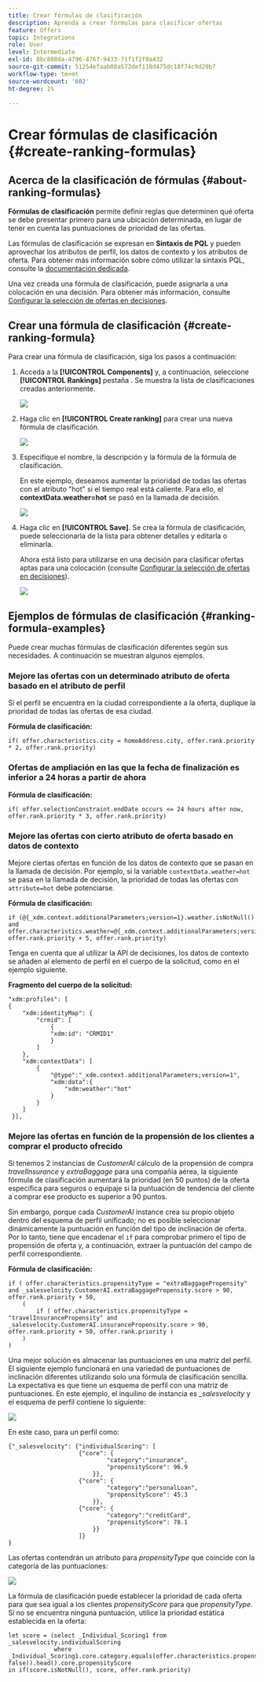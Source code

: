 ```yaml
---
title: Crear fórmulas de clasificación
description: Aprenda a crear fórmulas para clasificar ofertas
feature: Offers
topic: Integrations
role: User
level: Intermediate
exl-id: 8bc808da-4796-4767-9433-71f1f2f0a432
source-git-commit: 51254efaab08a572def118d475dc18f74c9d29b7
workflow-type: tm+mt
source-wordcount: '602'
ht-degree: 1%

---
```


# Crear fórmulas de clasificación {#create-ranking-formulas}

## Acerca de la clasificación de fórmulas {#about-ranking-formulas}

**Fórmulas de clasificación** permite definir reglas que determinen qué oferta se debe presentar primero para una ubicación determinada, en lugar de tener en cuenta las puntuaciones de prioridad de las ofertas.

Las fórmulas de clasificación se expresan en **Sintaxis de PQL** y pueden aprovechar los atributos de perfil, los datos de contexto y los atributos de oferta. Para obtener más información sobre cómo utilizar la sintaxis PQL, consulte la [documentación dedicada](https://experienceleague.adobe.com/docs/experience-platform/segmentation/pql/overview.html).

Una vez creada una fórmula de clasificación, puede asignarla a una colocación en una decisión. Para obtener más información, consulte [Configurar la selección de ofertas en decisiones](../offer-activities/configure-offer-selection.md).

## Crear una fórmula de clasificación {#create-ranking-formula}

Para crear una fórmula de clasificación, siga los pasos a continuación:

1. Acceda a la **[!UICONTROL Components]** y, a continuación, seleccione **[!UICONTROL Rankings]** pestaña . Se muestra la lista de clasificaciones creadas anteriormente.

   ![](../../assets/rankings-list.png)

1. Haga clic en **[!UICONTROL Create ranking]** para crear una nueva fórmula de clasificación.

   ![](../../assets/ranking-create-formula.png)

1. Especifique el nombre, la descripción y la fórmula de la fórmula de clasificación.

   En este ejemplo, deseamos aumentar la prioridad de todas las ofertas con el atributo &quot;hot&quot; si el tiempo real está caliente. Para ello, el **contextData.weather=hot** se pasó en la llamada de decisión.

   ![](../../assets/ranking-syntax.png)

1. Haga clic en **[!UICONTROL Save]**. Se crea la fórmula de clasificación, puede seleccionarla de la lista para obtener detalles y editarla o eliminarla.

   Ahora está listo para utilizarse en una decisión para clasificar ofertas aptas para una colocación (consulte [Configurar la selección de ofertas en decisiones](../offer-activities/configure-offer-selection.md)).

   ![](../../assets/ranking-formula-created.png)

## Ejemplos de fórmulas de clasificación {#ranking-formula-examples}

Puede crear muchas fórmulas de clasificación diferentes según sus necesidades. A continuación se muestran algunos ejemplos.

<!--
Boost by offer ID

Boost the priority of an offer with the offer ID *xcore:personalized-offer:13d213cd4cb328ec* by 5.

**Ranking formula:**

```
if( offer._id = "xcore:personalized-offer:13d213cd4cb328ec", offer.rank.priority + 5, offer.rank.priority)
```

Change the offer priority based on a certain profile attribute

Set the offer priority to 30 for offer *xcore:personalized-offer:13d213cd4cb328ec* if the user lives in the city of Bondi.

**Ranking formula:**

```
if( offer._id = "xcore:personalized-offer:13d213cd4cb328ec" and homeAddress.city.equals("Bondi", false), 30, offer.rank.priority)
```

Boost multiple offers by offer ID based on the presence of a profile's segment membership

Boost the priority of offers based on whether the user is a member of a priority segment, which is configured as an attribute in the offer.

**Ranking formula:**

```
if( segmentMembership.get("ups").get(offer.characteristics.prioritySegmentId).status in (["realized","existing"]), offer.rank.priority + 10, offer.rank.priority)
```
-->

### Mejore las ofertas con un determinado atributo de oferta basado en el atributo de perfil

Si el perfil se encuentra en la ciudad correspondiente a la oferta, duplique la prioridad de todas las ofertas de esa ciudad.

**Fórmula de clasificación:**

```
if( offer.characteristics.city = homeAddress.city, offer.rank.priority * 2, offer.rank.priority)
```

### Ofertas de ampliación en las que la fecha de finalización es inferior a 24 horas a partir de ahora

**Fórmula de clasificación:**

```
if( offer.selectionConstraint.endDate occurs <= 24 hours after now, offer.rank.priority * 3, offer.rank.priority)
```

### Mejore las ofertas con cierto atributo de oferta basado en datos de contexto

Mejore ciertas ofertas en función de los datos de contexto que se pasan en la llamada de decisión. Por ejemplo, si la variable `contextData.weather=hot` se pasa en la llamada de decisión, la prioridad de todas las ofertas con `attribute=hot` debe potenciarse.

**Fórmula de clasificación:**

```
if (@{_xdm.context.additionalParameters;version=1}.weather.isNotNull()
and offer.characteristics.weather=@{_xdm.context.additionalParameters;version=1}.weather, offer.rank.priority + 5, offer.rank.priority)
```

Tenga en cuenta que al utilizar la API de decisiones, los datos de contexto se añaden al elemento de perfil en el cuerpo de la solicitud, como en el ejemplo siguiente.

**Fragmento del cuerpo de la solicitud:**

```
"xdm:profiles": [
{
    "xdm:identityMap": {
        "crmid": [
            {
            "xdm:id": "CRMID1"
            }
        ]
    },
    "xdm:contextData": [
        {
            "@type":"_xdm.context.additionalParameters;version=1",
            "xdm:data":{
                "xdm:weather":"hot"
            }
        }
    ]
 }],
```

### Mejore las ofertas en función de la propensión de los clientes a comprar el producto ofrecido

Si tenemos 2 instancias de *CustomerAI* cálculo de la propensión de compra *travelInsurance* y *extraBaggage* para una compañía aérea, la siguiente fórmula de clasificación aumentará la prioridad (en 50 puntos) de la oferta específica para seguros o equipaje si la puntuación de tendencia del cliente a comprar ese producto es superior a 90 puntos.

Sin embargo, porque cada *CustomerAI* instance crea su propio objeto dentro del esquema de perfil unificado; no es posible seleccionar dinámicamente la puntuación en función del tipo de inclinación de oferta. Por lo tanto, tiene que encadenar el `if` para comprobar primero el tipo de propensión de oferta y, a continuación, extraer la puntuación del campo de perfil correspondiente.

**Fórmula de clasificación:**

```
if ( offer.characteristics.propensityType = "extraBaggagePropensity" and _salesvelocity.CustomerAI.extraBaggagePropensity.score > 90, offer.rank.priority + 50,
    (
        if ( offer.characteristics.propensityType = "travelInsurancePropensity" and _salesvelocity.CustomerAI.insurancePropensity.score > 90, offer.rank.priority + 50, offer.rank.priority )
    )
)
```

Una mejor solución es almacenar las puntuaciones en una matriz del perfil. El siguiente ejemplo funcionará en una variedad de puntuaciones de inclinación diferentes utilizando solo una fórmula de clasificación sencilla. La expectativa es que tiene un esquema de perfil con una matriz de puntuaciones. En este ejemplo, el inquilino de instancia es *_salesvelocity* y el esquema de perfil contiene lo siguiente:

![](../../assets/ranking-example-schema.png)

En este caso, para un perfil como:

```
{"_salesvelocity": {"individualScoring": [
                    {"core": {
                            "category":"insurance",
                            "propensityScore": 96.9
                        }},
                    {"core": {
                            "category":"personalLoan",
                            "propensityScore": 45.3
                        }},
                    {"core": {
                            "category":"creditCard",
                            "propensityScore": 78.1
                        }}
                    ]}
}
```

Las ofertas contendrán un atributo para *propensityType* que coincide con la categoría de las puntuaciones:

![](../../assets/ranking-example-propensityType.png)

La fórmula de clasificación puede establecer la prioridad de cada oferta para que sea igual a los clientes *propensityScore* para que *propensityType*. Si no se encuentra ninguna puntuación, utilice la prioridad estática establecida en la oferta:

```
let score = (select _Individual_Scoring1 from _salesvelocity.individualScoring
             where _Individual_Scoring1.core.category.equals(offer.characteristics.propensityType, false)).head().core.propensityScore
in if(score.isNotNull(), score, offer.rank.priority)
```
